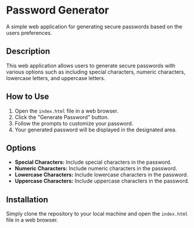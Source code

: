 # Password Generator

A simple web application for generating secure passwords based on the users preferences.

## Description

This web application allows users to generate secure passwords with various options such as including special characters, numeric characters, lowercase letters, and uppercase letters.

## How to Use

1. Open the `index.html` file in a web browser.
2. Click the "Generate Password" button.
3. Follow the prompts to customize your password.
4. Your generated password will be displayed in the designated area.

## Options

- **Special Characters:** Include special characters in the password.
- **Numeric Characters:** Include numeric characters in the password.
- **Lowercase Characters:** Include lowercase characters in the password.
- **Uppercase Characters:** Include uppercase characters in the password.

## Installation

Simply clone the repository to your local machine and open the `index.html` file in a web browser.
